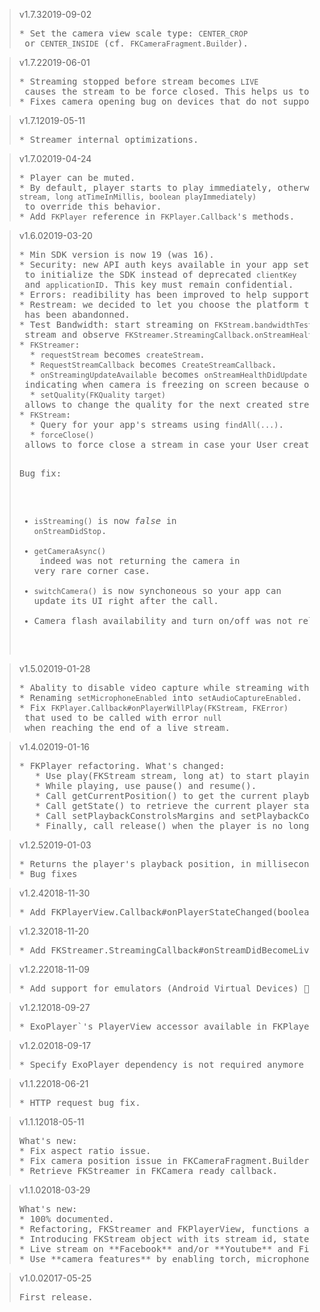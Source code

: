 <blockquote class="lang-specific java">
<p>v1.7.3<span>2019-09-02</span></p>
<pre>
* Set the camera view scale type: <code>CENTER_CROP</code> or <code>CENTER_INSIDE</code> (cf. <code>FKCameraFragment.Builder</code>).
</pre>
</blockquote>

<blockquote class="lang-specific java">
<p>v1.7.2<span>2019-06-01</span></p>
<pre>
* Streaming stopped before stream becomes <code>LIVE</code> causes the stream to be force closed. This helps us to release server's resources and free up spaces on your plan as soon as possible.
* Fixes camera opening bug on devices that do not support flash.
</pre>
</blockquote>

<blockquote class="lang-specific java">
<p>v1.7.1<span>2019-05-11</span></p>
<pre>
* Streamer internal optimizations.
</pre>
</blockquote>

<blockquote class="lang-specific java">
<p>v1.7.0<span>2019-04-24</span></p>
<pre>
* Player can be muted.
* By default, player starts to play immediately, otherwise call <code>play(FKStream stream, long atTimeInMillis, boolean playImmediately)</code> to override this behavior.
* Add <code>FKPlayer</code> reference in <code>FKPlayer.Callback</code>'s methods.
</pre>
</blockquote>

<blockquote class="lang-specific java">
<p>v1.6.0<span>2019-03-20</span></p>
<pre>
* Min SDK version is now 19 (was 16).
* Security: new API auth keys available in your app settings. Use <code>privateKey</code> to initialize the SDK instead of deprecated <code>clientKey</code> and <code>applicationID</code>. This key must remain confidential.
* Errors: readibility has been improved to help support.
* Restream: we decided to let you choose the platform to which you want to live stream. You are no longer dependent on our implementation, provide us with the RTMP link and that's it. So <code>FKOutput</code> has been abandonned.
* Test Bandwidth: start streaming on <code>FKStream.bandwidthTest</code> stream and observe <code>FKStreamer.StreamingCallback.onStreamHealthDidUpdate(...)</code>.
* <code>FKStreamer</code>:
  * <code>requestStream</code> becomes <code>createStream</code>.
  * <code>RequestStreamCallback</code> becomes <code>CreateStreamCallback</code>.
  * <code>onStreamingUpdateAvailable</code> becomes <code>onStreamHealthDidUpdate</code> indicating when camera is freezing on screen because of data congestion and providing a rate for 0 to 1 that indicates how the stream is performing. <strong>We consider that 70% is the minimum rate for a healthy live stream.</strong>
  * <code>setQuality(FKQuality target)</code> allows to change the quality for the next created streams.
* <code>FKStream</code>: 
  * Query for your app's streams using <code>findAll(...)</code>.
  * <code>forceClose()</code> allows to force close a stream in case your User created a stream and you know for sure that User will finally not go live.

Bug fix:
* <code>isStreaming()</code> is now <i>false</i> in <code>onStreamDidStop</code>.
* <code>getCameraAsync()</code> indeed was not returning the camera in very rare corner case.
* <code>switchCamera()</code> is now synchoneous so your app can update its UI right after the call.
* Camera flash availability and turn on/off was not reliable.
</pre>
</blockquote>

<blockquote class="lang-specific java">
<p>v1.5.0<span>2019-01-28</span></p>
<pre>
* Abality to disable video capture while streaming with <code>setVideoCaptureEnabled</code>.
* Renaming <code>setMicrophoneEnabled</code> into <code>setAudioCaptureEnabled</code>.
* Fix <code>FKPlayer.Callback#onPlayerWillPlay(FKStream, FKError)</code> that used to be called with error <code>null</code> when reaching the end of a live stream.
</pre>
</blockquote>

<blockquote class="lang-specific java">
<p>v1.4.0<span>2019-01-16</span></p>
<pre>
* FKPlayer refactoring. What's changed:
   * Use play(FKStream stream, long at) to start playing the given stream at a specific time.
   * While playing, use pause() and resume().
   * Call getCurrentPosition() to get the current playback position in time.
   * Call getState() to retrieve the current player state and setCallback(FKPlayer.Callback callback) to track events.
   * Call setPlaybackConstrolsMargins and setPlaybackControlsBackground to customize the playback controls UI.
   * Finally, call release() when the player is no longer required.
</pre>
</blockquote>

<blockquote class="lang-specific java">
<p>v1.2.5<span>2019-01-03</span></p>
<pre>
* Returns the player's playback position, in milliseconds.
* Bug fixes
</pre>
</blockquote>

<blockquote class="lang-specific java">
<p>v1.2.4<span>2018-11-30</span></p>
<pre>
* Add FKPlayerView.Callback#onPlayerStateChanged(boolean playWhenReady, int playbackState) callback to notify of player's state changes.
</pre>
</blockquote>

<blockquote class="lang-specific java">
<p>v1.2.3<span>2018-11-20</span></p>
<pre>
* Add FKStreamer.StreamingCallback#onStreamDidBecomeLive(@NonNull FKStream stream) callback to notify as soon as flagged LIVE on Firekast Servers, meaning the stream is actually live.
</pre>
</blockquote>

<blockquote class="lang-specific java">
<p>v1.2.2<span>2018-11-09</span></p>
<pre>
* Add support for emulators (Android Virtual Devices) 🎉. Apps embedding the SDK can run on AVD but note that streaming is only possible for AVD with API 23 and above.
</pre>
</blockquote>

<blockquote class="lang-specific java">
<p>v1.2.1<span>2018-09-27</span></p>
<pre>
* ExoPlayer`'s PlayerView accessor available in FKPlayerView`
</pre>
</blockquote>

<blockquote class="lang-specific java">
<p>v1.2.0<span>2018-09-17</span></p>
<pre>
* Specify ExoPlayer dependency is not required anymore in dependencies
</pre>
</blockquote>

<blockquote class="lang-specific java">
<p>v1.1.2<span>2018-06-21</span></p>
<pre>
* HTTP request bug fix.
</pre>
</blockquote>

<blockquote class="lang-specific java">
<p>v1.1.1<span>2018-05-11</span></p>
<pre>
What's new:
* Fix aspect ratio issue.
* Fix camera position issue in FKCameraFragment.Builder.
* Retrieve FKStreamer in FKCamera ready callback. 
</pre>
</blockquote>

<blockquote class="lang-specific java">
<p>v1.1.0<span>2018-03-29</span></p>
<pre>
What's new:
* 100% documented.
* Refactoring, FKStreamer and FKPlayerView, functions and parameters should be more straight forward.
* Introducing FKStream object with its stream id, state and more. 
* Live stream on **Facebook** and/or **Youtube** and Firekast simultaneous. See FKOutput.
* Use **camera features** by enabling torch, microphone, choosing your device's camera. See FKCamera.
</pre>
</blockquote>

<blockquote class="lang-specific java">
<p>v1.0.0<span>2017-05-25</span></p>
<pre>
First release.
</pre>
</blockquote>